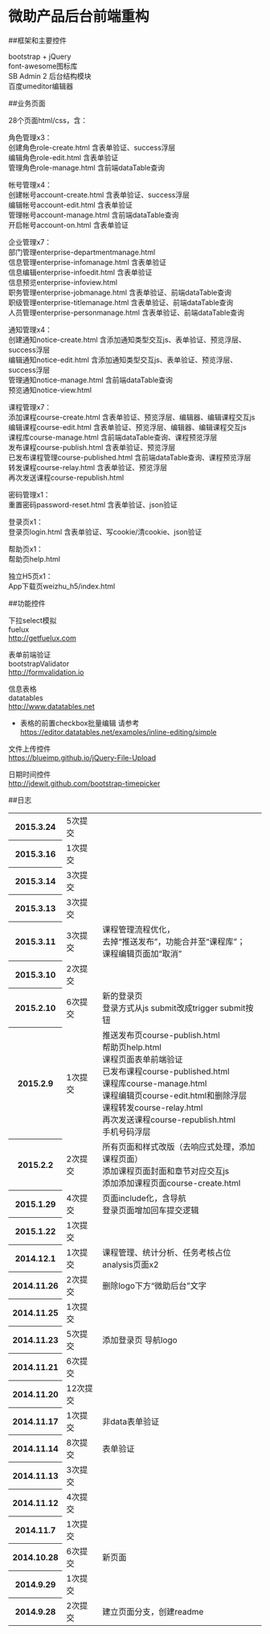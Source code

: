 微助产品后台前端重构
==========

##框架和主要控件

bootstrap + jQuery  
font-awesome图标库  
SB Admin 2 后台结构模块  
百度umeditor编辑器

##业务页面

28个页面html/css，含：

角色管理x3：  
创建角色role-create.html  含表单验证、success浮层  
编辑角色role-edit.html  含表单验证  
管理角色role-manage.html  含前端dataTable查询

帐号管理x4：  
创建帐号account-create.html  含表单验证、success浮层  
编辑帐号account-edit.html  含表单验证  
管理帐号account-manage.html  含前端dataTable查询  
开启帐号account-on.html  含表单验证

企业管理x7：  
部门管理enterprise-departmentmanage.html  
信息管理enterprise-infomanage.html  含表单验证  
信息编辑enterprise-infoedit.html  含表单验证  
信息预览enterprise-infoview.html  
职务管理enterprise-jobmanage.html  含表单验证、前端dataTable查询  
职级管理enterprise-titlemanage.html  含表单验证、前端dataTable查询  
人员管理enterprise-personmanage.html  含表单验证、前端dataTable查询

通知管理x4：  
创建通知notice-create.html  含添加通知类型交互js、表单验证、预览浮层、success浮层  
编辑通知notice-edit.html  含添加通知类型交互js、表单验证、预览浮层、success浮层  
管理通知notice-manage.html  含前端dataTable查询  
预览通知notice-view.html

课程管理x7：  
添加课程course-create.html  含表单验证、预览浮层、编辑器、编辑课程交互js  
编辑课程course-edit.html  含表单验证、预览浮层、编辑器、编辑课程交互js  
课程库course-manage.html  含前端dataTable查询、课程预览浮层  
发布课程course-publish.html  含表单验证、预览浮层  
已发布课程管理course-published.html  含前端dataTable查询、课程预览浮层  
转发课程course-relay.html  含表单验证、预览浮层  
再次发送课程course-republish.html

密码管理x1：  
重置密码password-reset.html 含表单验证、json验证

登录页x1：  
登录页login.html  含表单验证、写cookie/清cookie、json验证

帮助页x1：  
帮助页help.html

独立H5页x1：  
App下载页weizhu_h5/index.html

##功能控件

下拉select模拟  
fuelux  
http://getfuelux.com

表单前端验证  
bootstrapValidator  
http://formvalidation.io

信息表格  
datatables  
http://www.datatables.net  
* 表格的前置checkbox批量编辑 请参考 https://editor.datatables.net/examples/inline-editing/simple

文件上传控件  
https://blueimp.github.io/jQuery-File-Upload

日期时间控件  
http://jdewit.github.com/bootstrap-timepicker

##日志

<table width="100%">
<tr>
<th>2015.3.24</th>
<td>5次提交</td>
<td></td>
</tr>

<tr>
<th>2015.3.16</th>
<td>1次提交</td>
<td></td>
</tr>

<tr>
<th>2015.3.14</th>
<td>3次提交</td>
<td></td>
</tr>

<tr>
<th>2015.3.13</th>
<td>3次提交</td>
<td></td>
</tr>

<tr>
<th>2015.3.11</th>
<td>3次提交</td>
<td>课程管理流程优化， <br />
	去掉“推送发布”，功能合并至“课程库”； <br />
	课程编辑页面加“取消”  </td>
</tr>

<tr>
<th>2015.3.10</th>
<td>2次提交</td>
<td></td>
</tr>

<tr>
<th>2015.2.10</th>
<td>6次提交</td>
<td>新的登录页 <br />
	登录方式从js submit改成trigger submit按钮 </td>
</tr>

<tr>
<th>2015.2.9</th>
<td>1次提交</td>
<td>推送发布页course-publish.html <br />
	帮助页help.html <br />
	课程页面表单前端验证 <br />
	已发布课程course-published.html <br />
	课程库course-manage.html <br />
	课程编辑页course-edit.html和删除浮层 <br />
	课程转发course-relay.html <br />
	再次发送课程course-republish.html <br />
	手机号码浮层</td>
</tr>

<tr>
<th>2015.2.2</th>
<td>2次提交</td>
<td>所有页面和样式改版（去响应式处理，添加课程页面） <br />
	添加课程页面封面和章节对应交互js <br />
	添加添加课程页面course-create.html </td>
</tr>

<tr>
<th>2015.1.29</th>
<td>4次提交</td>
<td>页面include化，含导航 <br />
	登录页面增加回车提交逻辑</td>
</tr>

<tr>
<th>2015.1.22</th>
<td>1次提交</td>
<td></td>
</tr>

<tr>
<th>2014.12.1</th>
<td>1次提交</td>
<td>课程管理、统计分析、任务考核占位 <br />
	analysis页面x2 </td>
</tr>

<tr>
<th>2014.11.26</th>
<td>2次提交</td>
<td>删除logo下方“微助后台”文字</td>
</tr>

<tr>
<th>2014.11.25</th>
<td>1次提交</td>
<td></td>
</tr>

<tr>
<th>2014.11.23</th>
<td>5次提交</td>
<td>添加登录页 导航logo</td>
</tr>

<tr>
<th>2014.11.21</th>
<td>6次提交</td>
<td></td>
</tr>

<tr>
<th>2014.11.20</th>
<td>12次提交</td>
<td></td>
</tr>

<tr>
<th>2014.11.17</th>
<td>1次提交</td>
<td>非data表单验证</td>
</tr>

<tr>
<th>2014.11.14</th>
<td>8次提交</td>
<td>表单验证</td>
</tr>

<tr>
<th>2014.11.13</th>
<td>3次提交</td>
<td></td>
</tr>

<tr>
<th>2014.11.12</th>
<td>4次提交</td>
<td></td>
</tr>

<tr>
<th>2014.11.7</th>
<td>1次提交</td>
<td></td>
</tr>

<tr>
<th>2014.10.28</th>
<td>6次提交</td>
<td>新页面</td>
</tr>

<tr>
<th>2014.9.29</th>
<td>1次提交</td>
<td></td>
</tr>

<tr>
<th>2014.9.28</th>
<td>2次提交</td>
<td>建立页面分支，创建readme</td>
</tr>
</table>